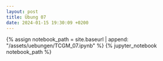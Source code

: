 ```yaml
---
layout: post
title: Übung 07
date: 2024-01-15 19:30:09 +0200
---
```


{% assign notebook_path = site.baseurl | append: "/assets/uebungen/TCGM_07.ipynb" %} {% jupyter_notebook notebook_path %}

